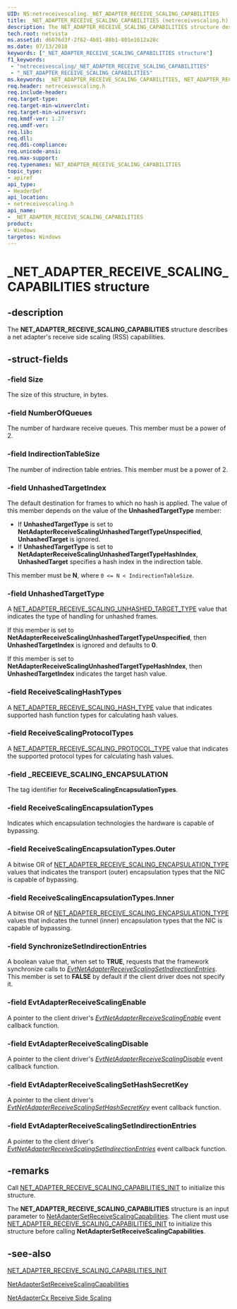```yaml
---
UID: NS:netreceivescaling._NET_ADAPTER_RECEIVE_SCALING_CAPABILITIES
title: _NET_ADAPTER_RECEIVE_SCALING_CAPABILITIES (netreceivescaling.h)
description: The NET_ADAPTER_RECEIVE_SCALING_CAPABILITIES structure describes a net adapter's receive side scaling (RSS) capabilities.
tech.root: netvista
ms.assetid: d6076d3f-2f62-4b81-88b1-801e1612a28c
ms.date: 07/13/2018
keywords: ["_NET_ADAPTER_RECEIVE_SCALING_CAPABILITIES structure"]
f1_keywords:
 - "netreceivescaling/_NET_ADAPTER_RECEIVE_SCALING_CAPABILITIES"
 - "_NET_ADAPTER_RECEIVE_SCALING_CAPABILITIES"
ms.keywords: _NET_ADAPTER_RECEIVE_SCALING_CAPABILITIES, NET_ADAPTER_RECEIVE_SCALING_CAPABILITIES, 
req.header: netreceivescaling.h
req.include-header:
req.target-type:
req.target-min-winverclnt:
req.target-min-winversvr:
req.kmdf-ver: 1.27
req.umdf-ver:
req.lib:
req.dll:
req.ddi-compliance:
req.unicode-ansi:
req.max-support:
req.typenames: NET_ADAPTER_RECEIVE_SCALING_CAPABILITIES
topic_type: 
- apiref
api_type: 
- HeaderDef
api_location:
- netreceivescaling.h
api_name: 
- _NET_ADAPTER_RECEIVE_SCALING_CAPABILITIES
product:
- Windows
targetos: Windows
---
```


# _NET_ADAPTER_RECEIVE_SCALING_CAPABILITIES structure

## -description


The **NET_ADAPTER_RECEIVE_SCALING_CAPABILITIES** structure describes a net adapter's receive side scaling (RSS) capabilities.

## -struct-fields

### -field Size
The size of this structure, in bytes.

### -field NumberOfQueues
The number of hardware receive queues. This member must be a power of 2.

### -field IndirectionTableSize
The number of indirection table entries. This member must be a power of 2.

### -field UnhashedTargetIndex
The default destination for frames to which no hash is applied. The value of this member depends on the value of the **UnhashedTargetType** member:

- If **UnhashedTargetType** is set to **NetAdapterReceiveScalingUnhashedTargetTypeUnspecified**, **UnhashedTarget** is ignored.
- If **UnhashedTargetType** is set to **NetAdapterReceiveScalingUnhashedTargetTypeHashIndex**, **UnhashedTarget** specifies a hash index in the indirection table.

This member must be **N**, where `0 <= N < IndirectionTableSize`.

### -field UnhashedTargetType
A [NET_ADAPTER_RECEIVE_SCALING_UNHASHED_TARGET_TYPE](ne-netreceivescaling-_net_adapter_receive_scaling_unhashed_target_type.md) value that indicates the type of handling for unhashed frames. 

If this member is set to **NetAdapterReceiveScalingUnhashedTargetTypeUnspecified**, then **UnhashedTargetIndex** is ignored and defaults to **0**. 

If this member is set to **NetAdapterReceiveScalingUnhashedTargetTypeHashIndex**, then **UnhashedTargetIndex** indicates the target hash value.

### -field ReceiveScalingHashTypes
A [NET_ADAPTER_RECEIVE_SCALING_HASH_TYPE](ne-netreceivescaling-_net_adapter_receive_scaling_hash_type.md) value that indicates supported hash function types for calculating hash values.

### -field ReceiveScalingProtocolTypes
A [NET_ADAPTER_RECEIVE_SCALING_PROTOCOL_TYPE](ne-netreceivescaling-_net_adapter_receive_scaling_protocol_type.md) value that indicates the supported protocol types for calculating hash values.

### -field _RECEIEVE_SCALING_ENCAPSULATION
The tag identifier for **ReceiveScalingEncapsulationTypes**.

### -field ReceiveScalingEncapsulationTypes
Indicates which encapsulation technologies the hardware is capable of bypassing.
 
### -field ReceiveScalingEncapsulationTypes.Outer
A bitwise OR of [NET_ADAPTER_RECEIVE_SCALING_ENCAPSULATION_TYPE](ne-netreceivescaling-_net_adapter_receive_scaling_encapsulation_type.md) values that indicates the transport (outer) encapsulation types that the NIC is capable of bypassing.
 
### -field ReceiveScalingEncapsulationTypes.Inner
A bitwise OR of [NET_ADAPTER_RECEIVE_SCALING_ENCAPSULATION_TYPE](ne-netreceivescaling-_net_adapter_receive_scaling_encapsulation_type.md) values that indicates the tunnel (inner) encapsulation types that the NIC is capable of bypassing.
 
### -field SynchronizeSetIndirectionEntries
A boolean value that, when set to **TRUE**, requests that the framework synchronize calls to *[EvtNetAdapterReceiveScalingSetIndirectionEntries](nc-netreceivescaling-evt_net_adapter_receive_scaling_set_indirection_entries.md)*. This member is set to **FALSE** by default if the client driver does not specify it.

### -field EvtAdapterReceiveScalingEnable
A pointer to the client driver's *[EvtNetAdapterReceiveScalingEnable](nc-netreceivescaling-evt_net_adapter_receive_scaling_enable.md)* event callback function.
 
### -field EvtAdapterReceiveScalingDisable
A pointer to the client driver's *[EvtNetAdapterReceiveScalingDisable](nc-netreceivescaling-evt_net_adapter_receive_scaling_disable.md)* event callback function.
 
### -field EvtAdapterReceiveScalingSetHashSecretKey
A pointer to the client driver's *[EvtNetAdapterReceiveScalingSetHashSecretKey](nc-netreceivescaling-evt_net_adapter_receive_scaling_set_hash_secret_key.md)* event callback function.
 
### -field EvtAdapterReceiveScalingSetIndirectionEntries
A pointer to the client driver's *[EvtNetAdapterReceiveScalingSetIndirectionEntries](nc-netreceivescaling-evt_net_adapter_receive_scaling_set_indirection_entries.md)* event callback function.

## -remarks
Call [NET_ADAPTER_RECEIVE_SCALING_CAPABILITIES_INIT](nf-netreceivescaling-net_adapter_receive_scaling_capabilities_init.md) to initialize this structure.

The **NET_ADAPTER_RECEIVE_SCALING_CAPABILITIES** structure is an input parameter to [NetAdapterSetReceiveScalingCapabilities](nf-netreceivescaling-netadaptersetreceivescalingcapabilities.md). The client must use [NET_ADAPTER_RECEIVE_SCALING_CAPABILITIES_INIT](nf-netreceivescaling-net_adapter_receive_scaling_capabilities_init.md) to initialize this structure before calling **NetAdapterSetReceiveScalingCapabilities**.



## -see-also
[NET_ADAPTER_RECEIVE_SCALING_CAPABILITIES_INIT](nf-netreceivescaling-net_adapter_receive_scaling_capabilities_init.md)

[NetAdapterSetReceiveScalingCapabilities](nf-netreceivescaling-netadaptersetreceivescalingcapabilities.md)

[NetAdapterCx Receive Side Scaling](https://docs.microsoft.com/windows-hardware/drivers/netcx/netadaptercx-receive-side-scaling-rss-)
